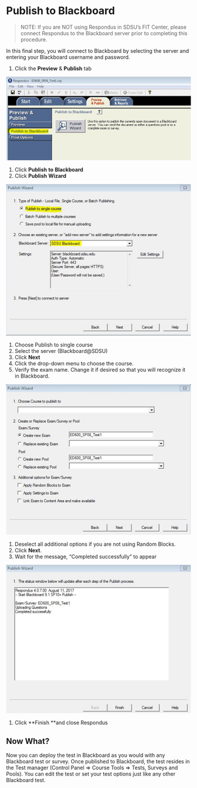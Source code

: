 # Publish to Blackboard

> NOTE: If you are NOT using Respondus in SDSU’s FIT Center, please connect Respondus to the Blackboard server prior to completing this procedure.

In this final step, you will connect to Blackboard by selecting the server and entering your Blackboard username and password.

1. Click the **Preview** & **Publish** tab

![](.gitbook/assets/previewandpublish.JPG)

1. Click **Publish** **to** **Blackboard**
2. Click **Publish** **Wizard**

![](.gitbook/assets/publishwizard.JPG)

1. Choose Publish to single course
2. Select the server \(Blackboard@SDSU\)
3. Click **Next**
4. Click the drop-down menu to choose the course.
5. Verify the exam name. Change it if desired so that you will recognize it in Blackboard.

![](.gitbook/assets/publishnochecks.JPG)

1. Deselect all additional options if you are not using Random Blocks.
2. Click **Next**.
3. Wait for the message, “Completed successfully” to appear

![](.gitbook/assets/completed.jpg)

1. Click **Finish **and close Respondus

## Now What?

Now you can deploy the test in Blackboard as you would with any Blackboard test or survey. Once published to Blackboard, the test resides in the Test manager \(Control Panel =&gt; Course Tools =&gt; Tests, Surveys and Pools\). You can edit the test or set your test options just like any other Blackboard test.

